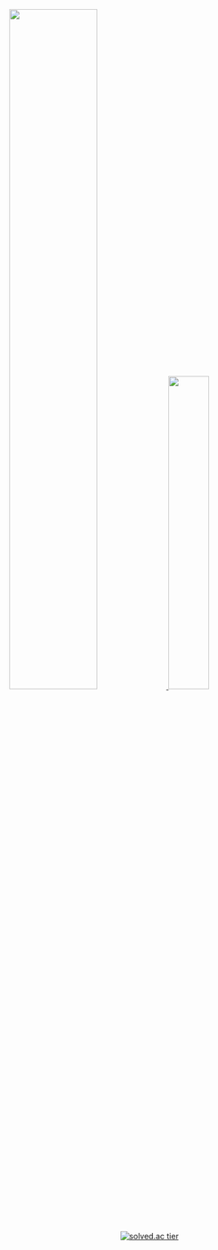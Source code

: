 <a href="https://github.com/anuraghazra/github-readme-stats">
  <img src="https://github-readme-stats.vercel.app/api?username=del2090&show_icons=true&theme=github_dark&hide_border=true&count_private=true" width=56% />
</a>
<a href="https://github.com/anuraghazra/github-readme-stats">
    <img src="https://github-readme-stats.vercel.app/api/top-langs/?username=del2090&layout=donut&show_icons=true&theme=github_dark&langs_count=5&hide_border=true&count_private=true" width=38% />
</a> 
<p align="center">
<a href='https://solved.ac/profile/del2090'><img src="http://mazassumnida.wtf/api/v2/generate_badge?boj=del2090" referrerpolicy="no-referrer" alt="solved.ac tier"></a>
</p>

<!--
**del2090/del2090** is a ✨ _special_ ✨ repository because its `README.md` (this file) appears on your GitHub profile.

Here are some ideas to get you started:

- 🔭 I’m currently working on ...
- 🌱 I’m currently learning ...
- 👯 I’m looking to collaborate on ...
- 🤔 I’m looking for help with ...
- 💬 Ask me about ...
- 📫 How to reach me: ...
- 😄 Pronouns: ...
- ⚡ Fun fact: ...
-->
